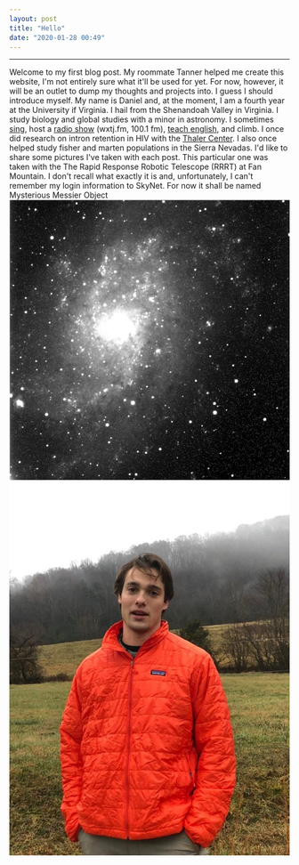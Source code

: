 ```yaml
---
layout: post
title: "Hello"
date: "2020-01-28 00:49"
---
```

___


Welcome to my first blog post. My roommate Tanner helped me create this website, I'm not entirely sure what it'll be used for yet. For now, however, it will be an outlet to dump my thoughts and projects into. I guess I should introduce myself. My name is Daniel and, at the moment, I am a fourth year at the University if Virginia. I hail from the Shenandoah Valley in Virginia. I study biology and global studies with a minor in astronomy. I sometimes [sing](https://academicalvillagepeople.com), host a [radio show](https://www.wxtj.fm) (wxtj.fm, 100.1 fm), [teach english](https://visasatuva.wordpress.com), and climb. I once did research on intron retention in HIV with the [Thaler Center](https://med.virginia.edu/thaler-center). I also once helped study fisher and marten populations in the Sierra Nevadas. I'd like to share some pictures I've taken with each post. This particular one was taken with the The Rapid Response Robotic Telescope (RRRT) at Fan Mountain. I don't recall what exactly it is and, unfortunately, I can't remember my login information to SkyNet. For now it shall be named Mysterious Messier Object
![Mysterious Messier Object](/images/2020/01/M33(1).png)
![Me](/images/2020/01/ProfilePic.jpg)
